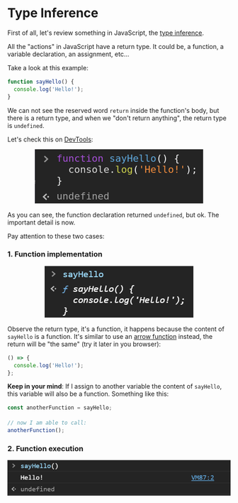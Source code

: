 # Type Inference

First of all, let's review something in JavaScript, the [type inference](https://en.wikipedia.org/wiki/Type_inference).

All the "actions" in JavaScript have a return type. It could be, a function, a variable declaration, an assignment, etc...

Take a look at this example:

```javascript
function sayHello() {
  console.log('Hello!');
}
```

We can not see the reserved word `return` inside the function's body, but there is a return type, and when we "don't return anything", the return type is `undefined`.

Let's check this on [DevTools](https://developer.mozilla.org/en-US/docs/Learn/Common_questions/What_are_browser_developer_tools):

<div style="text-align: center">

![Function declaration returning undefined](./.github/images/function-declaration.png)

</div>

As you can see, the function declaration returned `undefined`, but ok. The important detail is now.

Pay attention to these two cases:

### **1. Function implementation**

<div style="text-align: center">

![Getting function implementation](./.github/images/getting-function-implementation.png)

</div>

Observe the return type, it's a function, it happens because the content of `sayHello` is a function. It's similar to use an [arrow function](https://developer.mozilla.org/en-US/docs/Web/JavaScript/Reference/Functions/Arrow_functions) instead, the return will be "the same" (try it later in you browser):

```javascript
() => {
  console.log('Hello!');
};
```

**Keep in your mind**: If I assign to another variable the content of `sayHello`, this variable will also be a function. Something like this:

```javascript
const anotherFunction = sayHello;

// now I am able to call:
anotherFunction();
```

### **2. Function execution**

<div style="text-align: center">

![Getting function execution](./.github/images/getting-function-execution.png)

</div>
